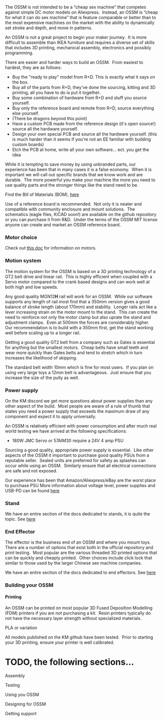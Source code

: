 The OSSM is not intended to be a “cheap sex machine” that competes against simple DC motor models on Aliexpress.  Instead, an OSSM is “cheap for what it can do sex machine” that is feature comparable or better than to the most expensive machines on the market with the ability to dynamically set stroke and depth, and move in patterns. 

An OSSM is not a great project to begin your maker journey.  It is more difficult to assemble than IKEA furniture and requires a diverse set of skills that includes 3D printing, mechanical assembly, electronics and possibly programming. 

There are easier and harder ways to build an OSSM.  From easiest to hardest, they are as follows:
- Buy the "ready to play" model from R+D. This is exactly what it says on the box.
- Buy all of the parts from R+D, they've done the sourcing, kitting and 3D printing, all you have to do is put it together.
- Buy some combination of hardware from R+D and stuff you source yourself. 
- Buy only the reference board and remote from R+D, source everything else yourself. 
- (There be dragons beyond this point)
- Have a custom PCB made from the reference design (it's open source!) source all the hardware yourself.
- Design your own special PCB and source all the hardware yourself. (this is much harder than it seems if you're not an EE familiar with building custom boards) 
- Etch the PCB at home, write all your own software... ect. you get the idea

While it is tempting to save money by using unbranded parts, our experience has been that in many cases it is a false economy.  When it is important we will call out specific brands that we know work and are durable.  The more powerful you make your machine the more you need to use quality parts and the stronger things like the stand need to be. 

Find the Bill of Materials (BOM), [here](bom.md)

Use of a reference board is recommended.  Not only it is neater and compatible with community enclosure and mount solutions.  The schematics (eagle files, KiCAD soon!) are available on the github repository or you can purchase it from R&D.  Under the terms of the OSSM MIT license anyone can create and market an OSSM reference board. 

### Motor choice

Check out [this doc](../design/motor.md) for information on motors.

### Motion system

The motion system for the OSSM is based on a 3D printing technology of a GT2 belt drive and linear rail.  This is highly efficient when coupled with a Servo motor compared to the crank based designs and can work well at both high and low speeds. 

Any good quality MGN12**H** rail will work for an OSSM.  While our software supports any length of rail most find that a 350mm version gives a good balance of stroke length (about 170mm) and stability.  Longer rails act like a lever increasing strain on the motor mount to the stand.  This can create the need to reinforce not only the motor clamp but also uprate the stand and adjustment clamps.  Even at 500mm the forces are considerably higher.  Our recommendation is to build with a 350mm first, get the stand working well before scaling up to a longer rail.

Getting a good quality GT2 belt from a company such as Gates is essential for anything but the smallest motors.  Cheap belts have small teeth and wear more quickly than Gates belts and tend to stretch which in turn increases the likelihood of skipping.  

The standard belt width 10mm which is fine for most users.  If you plan on using very large toys a 12mm belt is advantageous.  Just ensure that you increase the size of the pully as well. 

### Power supply

On the KM discord we get more questions about power supplies than any other aspect of the build.  Most people are aware of a rule of thumb that states you need a power supply that exceeds the maximum draw of any component and expect it to apply universally. 

An OSSM is relatively efficient with power consumption and after much real world testing we have arrived at the following specifications:

- 180W JMC Servo or 57AIM30 require a 24V 4 amp PSU

Sourcing a good quality, appropriate power supply is essential.  Like other aspects of the OSSM it important to purchase good quality PSUs from a reputable seller.  Sealed units are preferred for safety as splashes can occur while using an OSSM.  Similarly ensure that all electrical connections are safe and not exposed. 

Our experience has been that Amazon/Aliexpress/eBay are the worst place to purchase PSU
More information about voltage level, power supplies and USB-PD can be found [here](../design/voltage.md)

### Stand

We have an entire section of the docs dedicated to stands, it is quite the topic. See [here](../mounting/index.md)

### End Effector

The effector is the business end of an OSSM and where you mount toys.  There are a number of options that exist both in the official repository and print testing.  Most popular are the various threaded 3D printed options that can be quickly and cheaply printed.  Other choices include click lock that similar to those used by the larger Chinese sex machine companies.   

We have an entire section of the docs dedicated to end effectors. See [here](../end-effectors/index.md)

### Building your OSSM

#### Printing

An OSSM can be printed on most popular 3D Fused Deposition Modelling (FDM) printers if you are not purchasing a kit.  Resin printers typically do not have the necessary layer strength without specialized materials. 

PLA or variation

All models published on the KM github have been tested.  Prior to starting your 3D printing, ensure your printer is well calibrated.


# TODO, the following sections...
Assembly

Testing

Using you OSSM

Designing for OSSM

Getting support